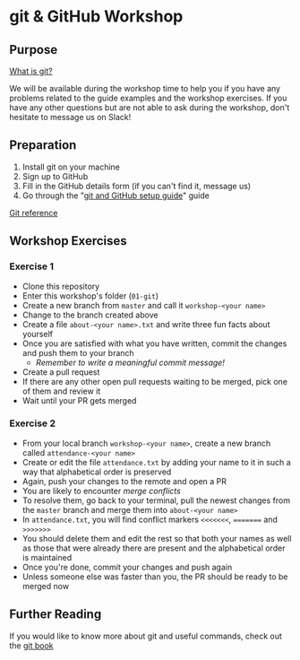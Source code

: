 # git & GitHub Workshop

## Purpose

[What is git?](https://git-scm.com/book/en/v2/Getting-Started-What-is-Git%3F)

We will be available during the workshop time to help you if you have any problems related to the guide examples and the workshop exercises.
If you have any other questions but are not able to ask during the workshop, don't hesitate to message us on Slack!

## Preparation

1. Install git on your machine
2. Sign up to GitHub
3. Fill in the GitHub details form (if you can't find it, message us)
4. Go through the "[git and GitHub setup guide](https://github.com/Hyp-ed/workshops-2024/blob/master/01-git/install_guide.md)" guide

[Git reference](https://github.com/Hyp-ed/hyped-2022/wiki/Using-git-and-GitHub)

## Workshop Exercises

### Exercise 1

- Clone this repository
- Enter this workshop's folder (`01-git`)
- Create a new branch from `master` and call it `workshop-<your name>`
- Change to the branch created above
- Create a file `about-<your name>.txt` and write three fun facts about yourself
- Once you are satisfied with what you have written, commit the changes and push them to your branch
    - *Remember to write a meaningful commit message!*
- Create a pull request
- If there are any other open pull requests waiting to be merged, pick one of them and review it
- Wait until your PR gets merged

### Exercise 2

- From your local branch `workshop-<your name>`, create a new branch called `attendance-<your name>`
- Create or edit the file `attendance.txt` by adding your name to it in such a way that alphabetical order is preserved
- Again, push your changes to the remote and open a PR
- You are likely to encounter *merge conflicts*
- To resolve them, go back to your terminal, pull the newest changes from the `master` branch and merge them into `about-<your name>`
- In `attendance.txt`, you will find conflict markers `<<<<<<<`, `=======` and `>>>>>>>`
- You should delete them and edit the rest so that both your names as well as those that were already there are present and the alphabetical order is maintained
- Once you're done, commit your changes and push again
- Unless someone else was faster than you, the PR should be ready to be merged now

## Further Reading

If you would like to know more about git and useful commands, check out the [git book](https://git-scm.com/book/en/v2/Git-Basics-Getting-a-Git-Repository#ch02-git-basics-chapter)
